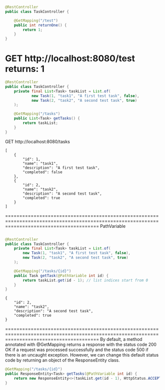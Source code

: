 ```java
@RestController
public class TaskController {

    @GetMapping("/test")
    public int returnOne() {
        return 1;
    }
}
```

GET http://localhost:8080/test
returns:
1
=============================================================================================================================================


```java
@RestController
public class TaskController {
    private final List<Task> taskList = List.of(
            new Task(1, "task1", "A first test task", false),
            new Task(2, "task2", "A second test task", true)
    );

    @GetMapping("/tasks")
    public List<Task> getTasks() {
        return taskList;
    }
}
```
GET http://localhost:8080/tasks
```
[
    {
        "id": 1,
        "name": "task1",
        "description": "A first test task",
        "completed": false
    },
    {
        "id": 2,
        "name": "task2",
        "description": "A second test task",
        "completed": true
    }
]
```
=============================================================================================================================================
PathVariable

```java

@RestController
public class TaskController {
    private final List<Task> taskList = List.of(
        new Task(1, "task1", "A first test task", false),
        new Task(2, "task2", "A second test task", true)
    );

    @GetMapping("/tasks/{id}")
    public Task getTask(@PathVariable int id) {
        return taskList.get(id - 1); // list indices start from 0
    }
}
```

```
{
    "id": 2,
    "name": "task2",
    "description": "A second test task",
    "completed": true
}
```

=============================================================================================================================================
By default, a method annotated with @GetMapping returns a response with the status code 200 OK if a request was processed successfully and the status code 500 if there is an uncaught exception. However, we can change this default status code by returning an object of the ResponseEntity<T> class.
```java
@GetMapping("/tasks/{id}")
public ResponseEntity<Task> getTasks(@PathVariable int id) {
    return new ResponseEntity<>(taskList.get(id - 1), HttpStatus.ACCEPTED);
}
```